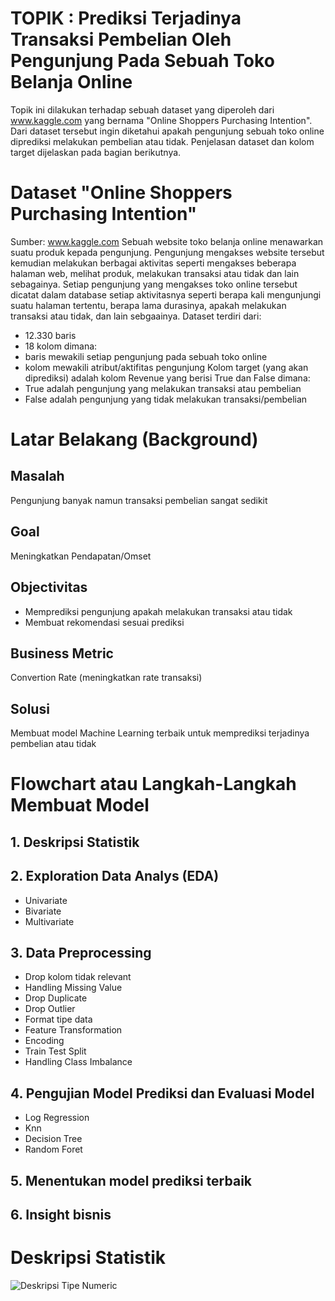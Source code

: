 # TOPIK : Prediksi Terjadinya Transaksi Pembelian Oleh Pengunjung Pada Sebuah Toko Belanja Online
Topik ini dilakukan terhadap sebuah dataset yang diperoleh dari www.kaggle.com yang bernama "Online Shoppers Purchasing Intention". Dari dataset tersebut ingin diketahui apakah pengunjung sebuah toko online diprediksi melakukan pembelian atau tidak. Penjelasan dataset dan kolom target dijelaskan pada bagian berikutnya.
# Dataset "Online Shoppers Purchasing Intention"
Sumber: www.kaggle.com
Sebuah website toko belanja online menawarkan suatu produk kepada pengunjung. Pengunjung mengakses website tersebut kemudian melakukan berbagai aktivitas seperti mengakses beberapa halaman web, melihat produk, melakukan transaksi atau tidak dan lain sebagainya. Setiap pengunjung yang mengakses toko online tersebut dicatat dalam database setiap aktivitasnya seperti berapa kali mengunjungi suatu halaman tertentu, berapa lama durasinya, apakah melakukan transaksi atau tidak, dan lain sebgaainya. 
Dataset terdiri dari:
- 12.330 baris
- 18 kolom
dimana:
- baris mewakili setiap pengunjung pada sebuah toko online
- kolom mewakili atribut/aktifitas pengunjung
Kolom target (yang akan diprediksi) adalah kolom Revenue yang berisi True dan False dimana:
- True adalah pengunjung yang melakukan transaksi atau pembelian
- False adalah pengunjung yang tidak melakukan transaksi/pembelian
# Latar Belakang (Background)
## Masalah
Pengunjung banyak namun transaksi pembelian sangat sedikit
## Goal
Meningkatkan Pendapatan/Omset
## Objectivitas
- Memprediksi pengunjung apakah melakukan transaksi atau tidak
- Membuat rekomendasi sesuai prediksi
## Business Metric
Convertion Rate (meningkatkan rate transaksi)
## Solusi
Membuat model Machine Learning terbaik untuk memprediksi terjadinya pembelian atau tidak
# Flowchart atau Langkah-Langkah Membuat Model
## 1. Deskripsi Statistik
## 2. Exploration Data Analys (EDA)
- Univariate
- Bivariate
- Multivariate
## 3. Data Preprocessing
- Drop kolom tidak relevant
- Handling Missing Value
- Drop Duplicate
- Drop Outlier
- Format tipe data
- Feature Transformation
- Encoding
- Train Test Split
- Handling Class Imbalance
## 4. Pengujian Model Prediksi dan Evaluasi Model
- Log Regression
- Knn
- Decision Tree
- Random Foret
## 5. Menentukan model prediksi terbaik
## 6. Insight bisnis
# Deskripsi Statistik
![Deskripsi Tipe Numeric](C:\Users\Dell\portfolio1\image\deskripsinum.png)



